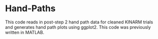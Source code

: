 # Hand-Paths
This code reads in post-step 2 hand path data for cleaned KINARM trials and generates hand path plots using ggplot2.  This code was previously written in MATLAB.
